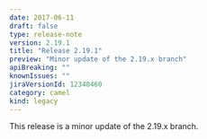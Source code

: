```yaml
---
date: 2017-06-11
draft: false 
type: release-note
version: 2.19.1
title: "Release 2.19.1"
preview: "Minor update of the 2.19.x branch"
apiBreaking: ""
knownIssues: ""
jiraVersionId: 12340460
category: camel
kind: legacy
---
```


This release is a minor update of the 2.19.x branch.
